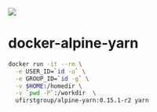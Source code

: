 [![](https://images.microbadger.com/badges/image/ufirstgroup/alpine-yarn.svg)](https://microbadger.com/images/ufirstgroup/alpine-yarn "Get your own image badge on microbadger.com")

# docker-alpine-yarn

```bash
docker run -it --rm \
  -e USER_ID=`id -u` \
  -e GROUP_ID=`id -g` \
  -v $HOME:/homedir \
  -v `pwd -P`:/workdir  \
  ufirstgroup/alpine-yarn:0.15.1-r2 yarn
```
